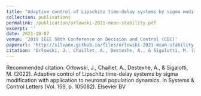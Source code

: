 ```yaml
---
title: "Adaptive control of Lipschitz time-delay systems by sigma modification with application to neuronal population dynamics"
collection: publications
permalink: /publication/orlowski-2021-mean-stability.pdf
excerpt: ''
date: 2021-10-07
venue: '2019 IEEE 58th Conference on Decision and Control (CDC)'
paperurl: 'http://silvanx.github.io/files/orlowski-2021-mean-stability.pdf'
citation: 'Orłowski, J., Chaillet, A., Destexhe, A., & Sigalotti, M. (2022). Adaptive control of Lipschitz time-delay systems by sigma modification with application to neuronal population dynamics. In Systems & Control Letters (Vol. 159, p. 105082). Elsevier BV'
---
```


Recommended citation: Orłowski, J., Chaillet, A., Destexhe, A., & Sigalotti, M. (2022). Adaptive control of Lipschitz time-delay systems by sigma modification with application to neuronal population dynamics. In Systems & Control Letters (Vol. 159, p. 105082). Elsevier BV
